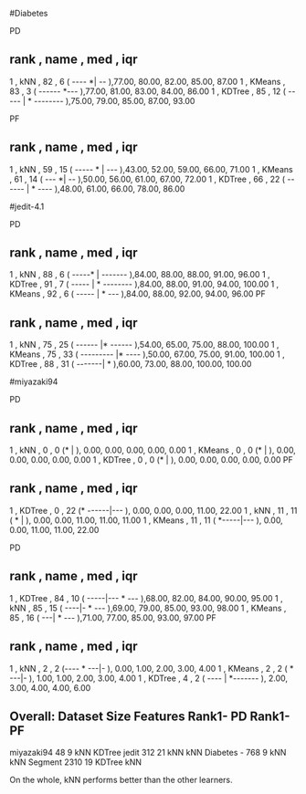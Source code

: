 
#Diabetes

PD

rank ,         name ,    med   ,  iqr 
----------------------------------------------------
   1 ,          kNN ,      82  ,     6 (       ----   *|  --          ),77.00, 80.00, 82.00, 85.00, 87.00
   1 ,       KMeans ,      83  ,     3 (       ------  *---           ),77.00, 81.00, 83.00, 84.00, 86.00
   1 ,       KDTree ,      85  ,    12 (     -----     |  * --------  ),75.00, 79.00, 85.00, 87.00, 93.00

PF

rank ,         name ,    med   ,  iqr 
----------------------------------------------------
   1 ,          kNN ,      59  ,    15 (     -----   * | ---          ),43.00, 52.00, 59.00, 66.00, 71.00
   1 ,       KMeans ,      61  ,    14 (         ---  *|  --          ),50.00, 56.00, 61.00, 67.00, 72.00
   1 ,       KDTree ,      66  ,    22 (        ------ | *      ----  ),48.00, 61.00, 66.00, 78.00, 86.00


#jedit-4.1

PD

rank ,         name ,    med   ,  iqr 
----------------------------------------------------
   1 ,          kNN ,      88  ,     6 (       -----*  | -------      ),84.00, 88.00, 88.00, 91.00, 96.00
   1 ,       KDTree ,      91  ,     7 (       -----   | *   -------- ),84.00, 88.00, 91.00, 94.00, 100.00
   1 ,       KMeans ,      92  ,     6 (       -----   |  *  ---      ),84.00, 88.00, 92.00, 94.00, 96.00
PF

rank ,         name ,    med   ,  iqr 
----------------------------------------------------
   1 ,          kNN ,      75  ,    25 (     ------    |*      ------ ),54.00, 65.00, 75.00, 88.00, 100.00
   1 ,       KMeans ,      75  ,    33 (   ---------   |*        ---- ),50.00, 67.00, 75.00, 91.00, 100.00
   1 ,       KDTree ,      88  ,    31 (        -------|       *      ),60.00, 73.00, 88.00, 100.00, 100.00


#miyazaki94 

PD

rank ,         name ,    med   ,  iqr 
----------------------------------------------------
   1 ,          kNN ,       0  ,     0 (*              |              ), 0.00,  0.00,  0.00,  0.00,  0.00
   1 ,       KMeans ,       0  ,     0 (*              |              ), 0.00,  0.00,  0.00,  0.00,  0.00
   1 ,       KDTree ,       0  ,     0 (*              |              ), 0.00,  0.00,  0.00,  0.00,  0.00
PF

rank ,         name ,    med   ,  iqr 
----------------------------------------------------
   1 ,       KDTree ,       0  ,    22 (*        ------|---           ), 0.00,  0.00,  0.00, 11.00, 22.00
   1 ,          kNN ,      11  ,    11 (         *     |              ), 0.00,  0.00, 11.00, 11.00, 11.00
   1 ,       KMeans ,      11  ,    11 (         *-----|---           ), 0.00,  0.00, 11.00, 11.00, 22.00


PD

rank ,         name ,    med   ,  iqr 
----------------------------------------------------
   1 ,       KDTree ,      84  ,    10 (          -----|--- *  ---    ),68.00, 82.00, 84.00, 90.00, 95.00
   1 ,          kNN ,      85  ,    15 (           ----|-   *    ---  ),69.00, 79.00, 85.00, 93.00, 98.00
   1 ,       KMeans ,      85  ,    16 (            ---|    *    ---  ),71.00, 77.00, 85.00, 93.00, 97.00
PF

rank ,         name ,    med   ,  iqr 
----------------------------------------------------
   1 ,          kNN ,       2  ,     2 (----    *   ---|-             ), 0.00,  1.00,  2.00,  3.00,  4.00
   1 ,       KMeans ,       2  ,     2 (        *   ---|-             ), 1.00,  1.00,  2.00,  3.00,  4.00
   1 ,       KDTree ,       4  ,     2 (        ----   | *-------     ), 2.00,  3.00,  4.00,  4.00,  6.00


Overall:
Dataset 	Size    Features	Rank1- PD	Rank1- PF
----------------------------------------------------
miyazaki94 	48		9			kNN			KDTree
jedit 		312		21			kNN			kNN	
Diabetes -  768		9			kNN			kNN
Segment		2310 	19			KDTree		kNN


On the whole, kNN performs better than the other learners. 

